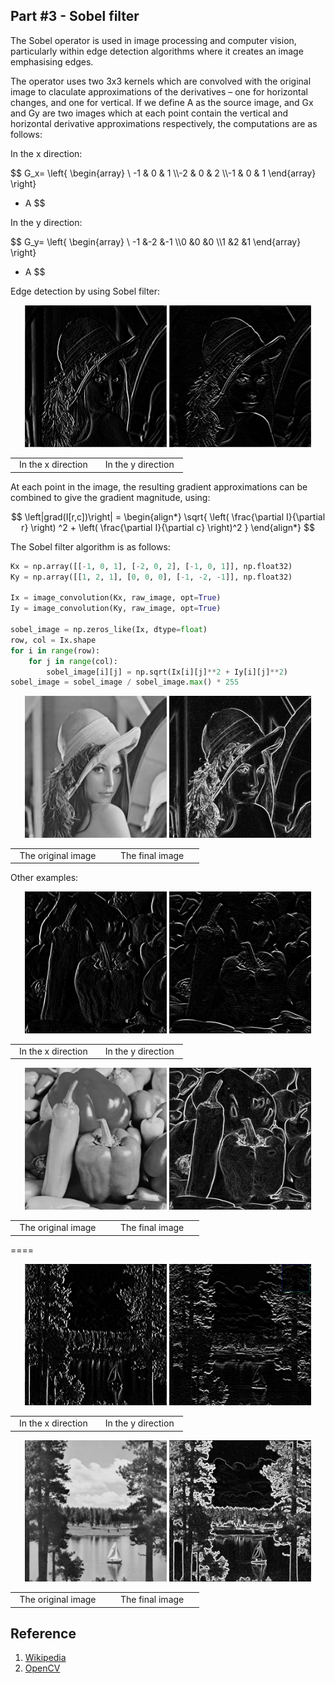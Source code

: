 ## Part #3 - Sobel filter
The Sobel operator is used in image processing and computer vision, particularly within edge detection algorithms where it creates an image emphasising edges.

The operator uses two 3x3 kernels which are convolved with the original image to claculate approximations of the derivatives – one for horizontal changes, and one for vertical. If we define A as the source image, and Gx and Gy are two images which at each point contain the vertical and horizontal derivative approximations respectively, the computations are as follows:

In the x direction:

$$
G_x=
\left\{
\begin{array}
\   -1 & 0 & 1
\\\\-2 & 0 & 2
\\\\-1 & 0 & 1
\end{array}
\right\}
 * A
$$

In the y direction:

$$
G_y=
\left\{
\begin{array}
\  -1 &-2 &-1
\\\\0 &0 &0
\\\\1 &2 &1
\end{array}
\right\} 
* A
$$

Edge detection by using Sobel filter:

<div align=center width="600">
<img width="45%" src="lena_Ix.png"/>
<img width="45%" src="lena_Iy.png"/>
<table style="width:100%;border:none;text-align: center;" >
<tr style="border:none"><td style="border:none;width:45%">In the x direction</td><td style="border:none;width:45%;">In the y direction</td></tr></table>
</div>

At each point in the image, the resulting gradient approximations can be combined to give the gradient magnitude, using:

$$
\left|grad(I[r,c])\right| = \begin{align*} 
\sqrt{
\left( \frac{\partial I}{\partial r} \right) ^2 + 
\left( \frac{\partial I}{\partial c} \right)^2 } \end{align*}
$$

The Sobel filter algorithm is as follows:

```python
Kx = np.array([[-1, 0, 1], [-2, 0, 2], [-1, 0, 1]], np.float32)
Ky = np.array([[1, 2, 1], [0, 0, 0], [-1, -2, -1]], np.float32)

Ix = image_convolution(Kx, raw_image, opt=True)
Iy = image_convolution(Ky, raw_image, opt=True)

sobel_image = np.zeros_like(Ix, dtype=float)
row, col = Ix.shape
for i in range(row):
    for j in range(col):
        sobel_image[i][j] = np.sqrt(Ix[i][j]**2 + Iy[i][j]**2)
sobel_image = sobel_image / sobel_image.max() * 255
```

<div align=center width="600">
<img width="45%" src="../../resource/lena_gray_512.png"/>
<img width="45%" src="lena_sobel_image.png"/>
<table style="width:100%;border:none;text-align: center;" >
<tr style="border:none"><td style="border:none;width:45%">The original image</td><td style="border:none;width:45%;">The final image</td></tr></table>
</div>

Other examples:

<div align=center width="600">
<img width="45%" src="peppers_Ix_image.png"/>
<img width="45%" src="peppers_Iy_image.png"/>
<table style="width:100%;border:none;text-align: center;" >
<tr style="border:none"><td style="border:none;width:45%">In the x direction</td><td style="border:none;width:45%;">In the y direction</td></tr></table>
</div>

<div align=center width="600">
<img width="45%" src="../../resource/peppers_gray.png"/>
<img width="45%" src="peppers_sobel_image.png"/>
<table style="width:100%;border:none;text-align: center;" >
<tr style="border:none"><td style="border:none;width:45%">The original image</td><td style="border:none;width:45%;">The final image</td></tr></table>
</div>

====

<div align=center width="600">
<img width="45%" src="lake_Ix_image.png"/>
<img width="45%" src="lake_Iy_image.png"/>
<table style="width:100%;border:none;text-align: center;" >
<tr style="border:none"><td style="border:none;width:45%">In the x direction</td><td style="border:none;width:45%;">In the y direction</td></tr></table>
</div>

<div align=center width="600">
<img width="45%" src="../../resource/lake.png"/>
<img width="45%" src="lake_sobel_image.png"/>
<table style="width:100%;border:none;text-align: center;" >
<tr style="border:none"><td style="border:none;width:45%">The original image</td><td style="border:none;width:45%;">The final image</td></tr></table>
</div>

## Reference
1. [Wikipedia](https://en.wikipedia.org/wiki/Canny_edge_detector)
2. [OpenCV](https://docs.opencv.org/trunk/da/d22/tutorial_py_canny.html)